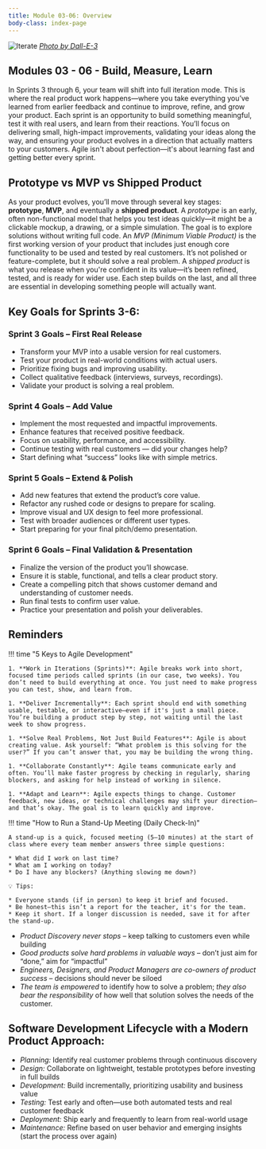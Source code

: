 ```yaml
---
title: Module 03-06: Overview
body-class: index-page
---
```


![Iterate]({{URLROOT}}/shared/img/iterate.png)
*[Photo by Dall-E-3](https://openai.com/dall-e-3)*

## Modules 03 - 06 - Build, Measure, Learn

In Sprints 3 through 6, your team will shift into full iteration mode. This is where the real product work happens—where you take everything you’ve learned from earlier feedback and continue to improve, refine, and grow your product. Each sprint is an opportunity to build something meaningful, test it with real users, and learn from their reactions. You’ll focus on delivering small, high-impact improvements, validating your ideas along the way, and ensuring your product evolves in a direction that actually matters to your customers. Agile isn't about perfection—it's about learning fast and getting better every sprint.

## Prototype vs MVP vs Shipped Product

As your product evolves, you’ll move through several key stages: **prototype**, **MVP**, and eventually a **shipped product**. A *prototype* is an early, often non-functional model that helps you test ideas quickly—it might be a clickable mockup, a drawing, or a simple simulation. The goal is to explore solutions without writing full code. An *MVP (Minimum Viable Product)* is the first working version of your product that includes just enough core functionality to be used and tested by real customers. It’s not polished or feature-complete, but it should solve a real problem. A *shipped product* is what you release when you're confident in its value—it’s been refined, tested, and is ready for wider use. Each step builds on the last, and all three are essential in developing something people will actually want.



## Key Goals for Sprints 3-6:

### Sprint 3 Goals – First Real Release

* Transform your MVP into a usable version for real customers.
* Test your product in real-world conditions with actual users.
* Prioritize fixing bugs and improving usability.
* Collect qualitative feedback (interviews, surveys, recordings).
* Validate your product is solving a real problem.

### Sprint 4 Goals – Add Value

* Implement the most requested and impactful improvements.
* Enhance features that received positive feedback.
* Focus on usability, performance, and accessibility.
* Continue testing with real customers — did your changes help?
* Start defining what “success” looks like with simple metrics.

### Sprint 5 Goals – Extend & Polish

* Add new features that extend the product’s core value.
* Refactor any rushed code or designs to prepare for scaling.
* Improve visual and UX design to feel more professional.
* Test with broader audiences or different user types.
* Start preparing for your final pitch/demo presentation.

### Sprint 6 Goals – Final Validation & Presentation

* Finalize the version of the product you’ll showcase.
* Ensure it is stable, functional, and tells a clear product story.
* Create a compelling pitch that shows customer demand and understanding of customer needs.
* Run final tests to confirm user value.
* Practice your presentation and polish your deliverables.

## Reminders

!!! time "5 Keys to Agile Development"

    1. **Work in Iterations (Sprints)**: Agile breaks work into short, focused time periods called sprints (in our case, two weeks). You don’t need to build everything at once. You just need to make progress you can test, show, and learn from.

    1. **Deliver Incrementally**: Each sprint should end with something usable, testable, or interactive—even if it's just a small piece. You’re building a product step by step, not waiting until the last week to show progress.

    1. **Solve Real Problems, Not Just Build Features**: Agile is about creating value. Ask yourself: “What problem is this solving for the user?” If you can’t answer that, you may be building the wrong thing.

    1. **Collaborate Constantly**: Agile teams communicate early and often. You’ll make faster progress by checking in regularly, sharing blockers, and asking for help instead of working in silence.

    1. **Adapt and Learn**: Agile expects things to change. Customer feedback, new ideas, or technical challenges may shift your direction—and that’s okay. The goal is to learn quickly and improve.

!!! time "How to Run a Stand-Up Meeting (Daily Check-In)"

    A stand-up is a quick, focused meeting (5–10 minutes) at the start of class where every team member answers three simple questions:

    * What did I work on last time?
    * What am I working on today?
    * Do I have any blockers? (Anything slowing me down?)

    💡 Tips:

    * Everyone stands (if in person) to keep it brief and focused.
    * Be honest—this isn’t a report for the teacher, it's for the team.
    * Keep it short. If a longer discussion is needed, save it for after the stand-up.

* *Product Discovery never stops* – keep talking to customers even while building
* *Good products solve hard problems in valuable ways* – don’t just aim for “done,” aim for “impactful”
* *Engineers, Designers, and Product Managers are co-owners of product success* – decisions should never be siloed
* *The team is empowered* to identify how to solve a problem; *they also bear the responsibility* of how well that solution solves the needs of the customer.

## Software Development Lifecycle with a Modern Product Approach:

* *Planning:* Identify real customer problems through continuous discovery
* *Design:* Collaborate on lightweight, testable prototypes before investing in full builds
* *Development:* Build incrementally, prioritizing usability and business value
* *Testing:* Test early and often—use both automated tests and real customer feedback
* *Deployment:* Ship early and frequently to learn from real-world usage
* *Maintenance:* Refine based on user behavior and emerging insights (start the process over again)
